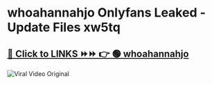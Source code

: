 
 # whoahannahjo Onlyfans Leaked - Update Files xw5tq

## <h2><a href="https://clipsfans.com/whoahannahjo&ref=git">🔗 Click to LINKS ⏩⏩ 👉 🟢 whoahannahjo </a></h2>

<a href="https://clipsfans.com/whoahannahjo&ref=git" rel="nofollow" data-target="animated-image.originalLink"><img src="https://i.ibb.co.com/xMMVF88/686577567.gif" alt="Viral Video Original" style="max-width: 100%; display: inline-block;" data-target="animated-image.originalImage"></a>


